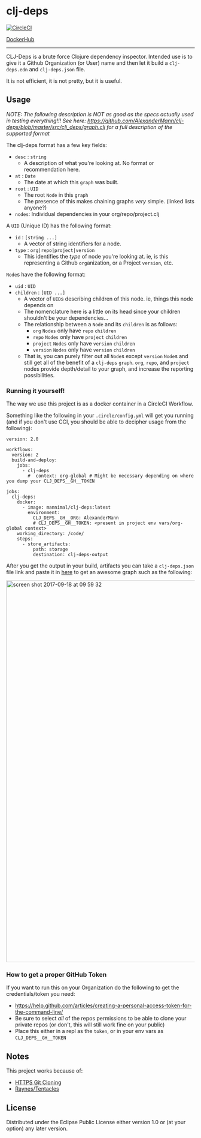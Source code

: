 # clj-deps

[![CircleCI](https://circleci.com/gh/AlexanderMann/clj-deps.svg?style=svg)](https://circleci.com/gh/AlexanderMann/clj-deps)

[DockerHub](https://hub.docker.com/r/mannimal/clj-deps/)

---

CLJ-Deps is a brute force Clojure dependency inspector. Intended use is to give it a Github Organization (or User) name and then let it build a `clj-deps.edn` and `clj-deps.json` file.

It is not efficient, it is not pretty, but it is useful.

## Usage

_NOTE: The following description is NOT as good as the specs actually used in testing everything!!! See here: https://github.com/AlexanderMann/clj-deps/blob/master/src/clj_deps/graph.clj for a full description of the supported format_

The clj-deps format has a few key fields:
- `desc` : `string`
  - A description of what you're looking at. No format or recommendation here.
- `at` : `Date`
  - The date at which this `graph` was built.
- `root` : `UID`
  - The root `Node` in this `graph`
  - The presence of this makes chaining graphs _very_ simple. (linked lists anyone?)
- `nodes`: Individual dependencies in your org/repo/project.clj

A `UID` (Unique ID) has the following format:
- `id` : `[string ...]`
  - A vector of string identifiers for a node.
- `type` : `org|repo|project|version`
  - This identifies the _type_ of node you're looking at. ie, is this representing a Github `org`anization, or a Project `version`, etc.

`Node`s have the following format:
- `uid` : `UID`
- `children` : `[UID ...]`
  - A vector of `UID`s describing children of this node. ie, things this node depends on
  - The nomenclature here is a little on its head since your children shouldn't be your dependencies...
  - The relationship between a `Node` and its `children` is as follows:
    - `org` `Nodes` only have `repo` `children`
    - `repo` `Nodes` only have `project` `children`
    - `project` `Nodes` only have `version` `children`
    - `version` `Nodes` only have `version` `children`
  - That is, you can purely filter out all `Node`s except `version` `Node`s and still get all of the benefit of a `clj-deps` `graph`. `org`, `repo`, and `project` nodes provide depth/detail to your graph, and increase the reporting possibilities.

### Running it yourself!

The way we use this project is as a docker container in a CircleCI Workflow.

Something like the following in your `.circle/config.yml` will get you running (and if you don't use CCI, you should be able to decipher usage from the following):

```
version: 2.0

workflows:
  version: 2
  build-and-deploy:
    jobs:
      - clj-deps
        #  context: org-global # Might be necessary depending on where you dump your CLJ_DEPS__GH__TOKEN

jobs:
  clj-deps:
    docker:
      - image: mannimal/clj-deps:latest
        environment:
          CLJ_DEPS__GH__ORG: AlexanderMann
          # CLJ_DEPS__GH__TOKEN: <present in project env vars/org-global context>
    working_directory: /code/
    steps:
      - store_artifacts:
          path: storage
          destination: clj-deps-output
```

After you get the output in your build, artifacts you can take a `clj-deps.json` file link and paste it in [here](https://annguy3n.github.io/cinnamon/) to get an awesome graph such as the following:

<img width="1018" alt="screen shot 2017-09-18 at 09 59 32" src="https://user-images.githubusercontent.com/3885029/30550848-4c13f792-9c5e-11e7-94df-a3bb807e5ebe.png">

### How to get a proper GitHub Token

If you want to run this on your Organization do the following to get the credentials/token you need:

- https://help.github.com/articles/creating-a-personal-access-token-for-the-command-line/
- Be sure to select _all_ of the repos permissions to be able to clone your private repos (or don't, this will still work fine on your public)
- Place this either in a repl as the `token`, or in your env vars as `CLJ_DEPS__GH__TOKEN`

## Notes

This project works because of:
- [HTTPS Git Cloning](https://github.com/blog/1270-easier-builds-and-deployments-using-git-over-https-and-oauth)
- [Raynes/Tentacles](https://github.com/Raynes/tentacles#code)

## License

Distributed under the Eclipse Public License either version 1.0 or (at
your option) any later version.
